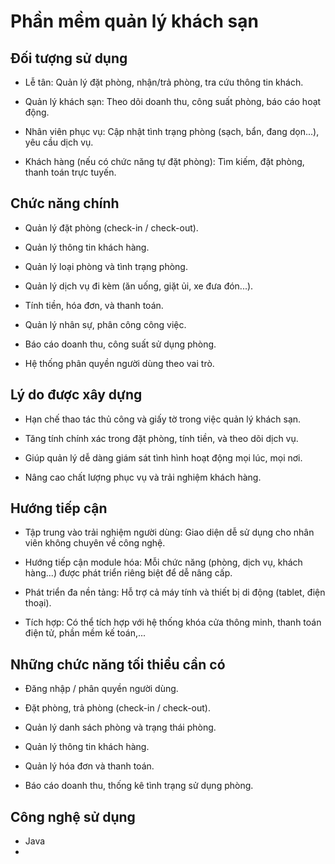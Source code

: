 # Phần mềm quản lý khách sạn
## Đối tượng sử dụng
- Lễ tân: Quản lý đặt phòng, nhận/trả phòng, tra cứu thông tin khách.

- Quản lý khách sạn: Theo dõi doanh thu, công suất phòng, báo cáo hoạt động.

- Nhân viên phục vụ: Cập nhật tình trạng phòng (sạch, bẩn, đang dọn...), yêu cầu dịch vụ.

- Khách hàng (nếu có chức năng tự đặt phòng): Tìm kiếm, đặt phòng, thanh toán trực tuyến.

## Chức năng chính
- Quản lý đặt phòng (check-in / check-out).

- Quản lý thông tin khách hàng.

- Quản lý loại phòng và tình trạng phòng.

- Quản lý dịch vụ đi kèm (ăn uống, giặt ủi, xe đưa đón...).

- Tính tiền, hóa đơn, và thanh toán.

- Quản lý nhân sự, phân công công việc.

- Báo cáo doanh thu, công suất sử dụng phòng.

- Hệ thống phân quyền người dùng theo vai trò.

## Lý do được xây dựng
- Hạn chế thao tác thủ công và giấy tờ trong việc quản lý khách sạn.

- Tăng tính chính xác trong đặt phòng, tính tiền, và theo dõi dịch vụ.

- Giúp quản lý dễ dàng giám sát tình hình hoạt động mọi lúc, mọi nơi.

- Nâng cao chất lượng phục vụ và trải nghiệm khách hàng.

## Hướng tiếp cận
- Tập trung vào trải nghiệm người dùng: Giao diện dễ sử dụng cho nhân viên không chuyên về công nghệ.

- Hướng tiếp cận module hóa: Mỗi chức năng (phòng, dịch vụ, khách hàng...) được phát triển riêng biệt để dễ nâng cấp.

- Phát triển đa nền tảng: Hỗ trợ cả máy tính và thiết bị di động (tablet, điện thoại).

- Tích hợp: Có thể tích hợp với hệ thống khóa cửa thông minh, thanh toán điện tử, phần mềm kế toán,...

## Những chức năng tối thiểu cần có
- Đăng nhập / phân quyền người dùng.

- Đặt phòng, trả phòng (check-in / check-out).

- Quản lý danh sách phòng và trạng thái phòng.

- Quản lý thông tin khách hàng.

- Quản lý hóa đơn và thanh toán.

- Báo cáo doanh thu, thống kê tình trạng sử dụng phòng.

## Công nghệ sử dụng 
- Java
- 
